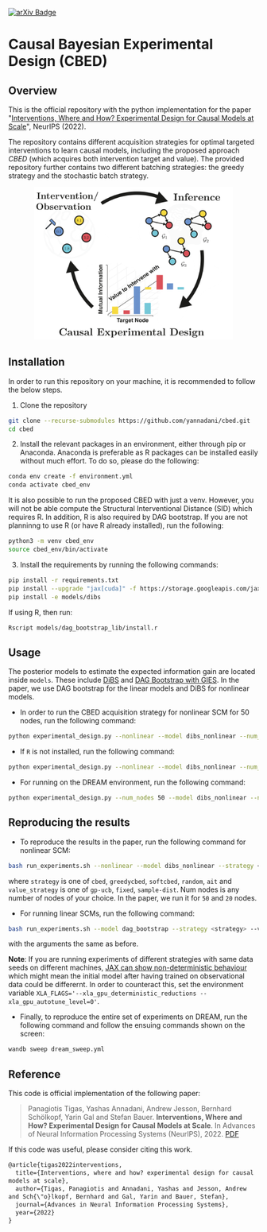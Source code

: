 [![arXiv Badge](https://img.shields.io/badge/arXiv-B31B1B?logo=arxiv&logoColor=fff&style=for-the-badge)]([http://google.com.au/](https://arxiv.org/abs/2203.02016)) 


# Causal Bayesian Experimental Design (CBED)

## Overview 

This is the official repository with the python implementation for the paper "[Interventions, Where and How? Experimental Design for Causal Models at Scale](https://arxiv.org/abs/2203.02016)", NeurIPS (2022). 

The repository contains different acquisition strategies for optimal targeted interventions to learn causal models, including the proposed approach _CBED_ (which acquires both intervention target and value). The provided repository further contains two different batching strategies: the greedy strategy and the stochastic batch strategy.

<p align="center">
<img src="fig/BOEDCD.png" alt="Causal Bayesian Experimental Design" width="400"/>
</p>

## Installation

In order to run this repository on your machine, it is recommended to follow the below steps.

1. Clone the repository
```bash
git clone --recurse-submodules https://github.com/yannadani/cbed.git
cd cbed
```
2. Install the relevant packages in an environment, either through pip or Anaconda. Anaconda is preferable as R packages can be installed easily without much effort. To do so, please do the following:
```bash
conda env create -f environment.yml
conda activate cbed_env
```

It is also possible to run the proposed CBED with just a venv. However, you will not be able compute the Structural Interventional Distance (SID) which requires R. In addition, R is also required by DAG bootstrap. If you are not planninng to use R (or have R already installed), run the following:

```bash
python3 -m venv cbed_env
source cbed_env/bin/activate
```

3. Install the requirements by running the following commands:
```bash
pip install -r requirements.txt
pip install --upgrade "jax[cuda]" -f https://storage.googleapis.com/jax-releases/jax_cuda_releases.html
pip install -e models/dibs
```

If using R, then run:
```bash
Rscript models/dag_bootstrap_lib/install.r
```

## Usage

The posterior models to estimate the expected information gain are located inside `models`. These include [DiBS](https://arxiv.org/abs/2105.11839) and [DAG Bootstrap with GIES](https://arxiv.org/abs/1902.10347). In the paper, we use DAG bootstrap for the linear models and DiBS for nonlinear models. 

- In order to run the CBED acquisition strategy for nonlinear SCM for 50 nodes, run the following command:
```bash
python experimental_design.py --nonlinear --model dibs_nonlinear --num_nodes 50 --strategy softcbed --value_strategy gp-ucb 
```
- If `R` is not installed, run the following command:
```bash
python experimental_design.py --nonlinear --model dibs_nonlinear --num_nodes 50 --strategy softcbed --value_strategy gp-ucb --no_sid
```

- For running on the DREAM environment, run the following command:
```bash
python experimental_design.py --num_nodes 50 --model dibs_nonlinear --noise_type gaussian --strategy softcbed --env dream4 --dream4_path envs/dream4/configurations --dream4_name InSilicoSize50-Yeast1
```
## Reproducing the results 
- To reproduce the results in the paper, run the following command for nonlinear SCM:
```bash
bash run_experiments.sh --nonlinear --model dibs_nonlinear --strategy <strategy> --value_strategy <value_strategy> --num_nodes <num_nodes>
```
where `strategy` is one of `cbed`, `greedycbed`, `softcbed`, `random`, `ait` and `value_strategy` is one of `gp-ucb`, `fixed`, `sample-dist`. Num nodes is any number of nodes of your choice. In the paper, we run it for `50` and `20` nodes.

- For running linear SCMs, run the following command:
```bash
bash run_experiments.sh --model dag_bootstrap --strategy <strategy> --value_strategy <value_strategy> --num_nodes <num_nodes>
```
with the arguments the same as before.

**Note**: If you are running experiments of different strategies with same data seeds on different machines, [JAX can show non-deterministic behaviour](https://github.com/google/jax/issues/4823) which might mean the initial model after having trained on observational data could be differernt. In order to counteract this, set the environment variable `XLA_FLAGS='--xla_gpu_deterministic_reductions --xla_gpu_autotune_level=0'`.

- Finally, to reproduce the entire set of experiments on DREAM, run the following command and follow the ensuing commands shown on the screen:
```bash
wandb sweep dream_sweep.yml
```

## Reference
This code is official implementation of the following paper:
> Panagiotis Tigas, Yashas Annadani, Andrew Jesson, Bernhard Schölkopf, Yarin Gal and Stefan Bauer. **Interventions, Where and How? Experimental Design for Causal Models at Scale**. In Advances of Neural Information Processing Systems (NeurIPS), 2022. [PDF](https://arxiv.org/pdf/2203.02016.pdf)

If this code was useful, please consider citing this work.
```
@article{tigas2022interventions,
  title={Interventions, where and how? experimental design for causal models at scale},
  author={Tigas, Panagiotis and Annadani, Yashas and Jesson, Andrew and Sch{\"o}lkopf, Bernhard and Gal, Yarin and Bauer, Stefan},
  journal={Advances in Neural Information Processing Systems},
  year={2022}
}
```
